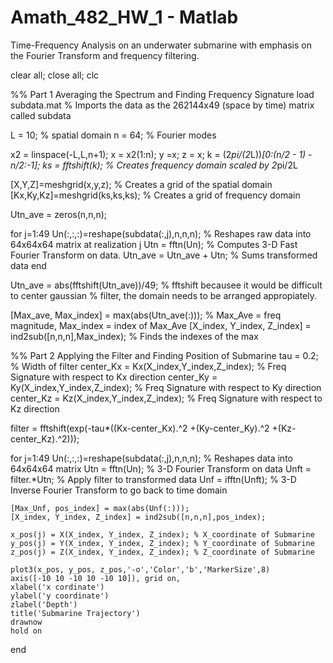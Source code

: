 # Amath_482_HW_1 - Matlab
Time-Frequency Analysis on an underwater submarine with emphasis on the Fourier Transform and frequency filtering. 

clear all; close all; clc

%% Part 1 Averaging the Spectrum and Finding Frequency Signature
load subdata.mat % Imports the data as the 262144x49 (space by time) matrix called subdata

L = 10; % spatial domain
n = 64; % Fourier modes

x2 = linspace(-L,L,n+1); x = x2(1:n); y =x; z = x;
k = (2*pi/(2*L))*[0:(n/2 - 1) -n/2:-1]; ks = fftshift(k); % Creates frequency domain scaled by 2*pi/2L

[X,Y,Z]=meshgrid(x,y,z); % Creates a grid of the spatial domain
[Kx,Ky,Kz]=meshgrid(ks,ks,ks); % Creates a grid of frequency domain

Utn_ave = zeros(n,n,n);

for j=1:49
    Un(:,:,:)=reshape(subdata(:,j),n,n,n); % Reshapes raw data into 64x64x64 matrix at realization j 
    Utn = fftn(Un);  % Computes 3-D Fast Fourier Transform on data. 
    Utn_ave = Utn_ave + Utn; % Sums transformed data
end

Utn_ave = abs(fftshift(Utn_ave))/49; % fftshift becausee it would be difficult to center gaussian 
                                       % filter, the domain needs to be arranged appropiately. 

[Max_ave, Max_index] = max(abs(Utn_ave(:))); % Max_Ave = freq magnitude, Max_index = index of Max_Ave
[X_index, Y_index, Z_index] = ind2sub([n,n,n],Max_index); % Finds the indexes of the max 
                                                                                                                                 
%% Part 2 Applying the Filter and Finding Position of Submarine
tau = 0.2; % Width of filter
center_Kx = Kx(X_index,Y_index,Z_index); % Freq Signature with respect to Kx direction
center_Ky = Ky(X_index,Y_index,Z_index); % Freq Signature with respect to Ky direction
center_Kz = Kz(X_index,Y_index,Z_index); % Freq Signature with respect to Kz direction

filter = fftshift(exp(-tau*((Kx-center_Kx).^2 +(Ky-center_Ky).^2 +(Kz-center_Kz).^2))); 

for j=1:49
    Un(:,:,:)=reshape(subdata(:,j),n,n,n); % Reshapes data into 64x64x64 matrix
    Utn = fftn(Un); % 3-D Fourier Transform on data
    Unft = filter.*Utn; % Apply filter to transformed data
    Unf = ifftn(Unft); % 3-D Inverse Fourier Transform to go back to time domain
    
    [Max_Unf, pos_index] = max(abs(Unf(:))); 
    [X_index, Y_index, Z_index] = ind2sub([n,n,n],pos_index);
    
    x_pos(j) = X(X_index, Y_index, Z_index); % X_coordinate of Submarine
    y_pos(j) = Y(X_index, Y_index, Z_index); % Y_coordinate of Submarine
    z_pos(j) = Z(X_index, Y_index, Z_index); % Z_coordinate of Submarine
    
    plot3(x_pos, y_pos, z_pos,'-o','Color','b','MarkerSize',8)
    axis([-10 10 -10 10 -10 10]), grid on,
    xlabel('x cordinate')
    ylabel('y coordinate')
    zlabel('Depth')
    title('Submarine Trajectory')
    drawnow 
    hold on
end
